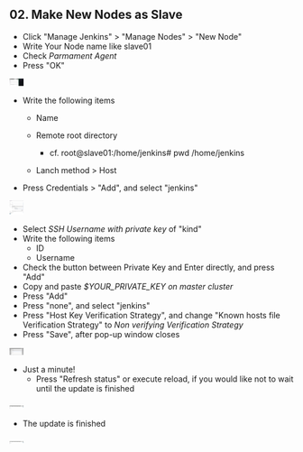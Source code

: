 ## 02. Make New Nodes as Slave

- Click "Manage Jenkins" > "Manage Nodes" > "New Node"
- Write Your Node name like slave01
- Check *Parmament Agent*
- Press "OK"

<img src="/docs/02_makeNodes/img/setNewNode1.png" alt="Select installation plan" style="max-width:5%;">

- Write the following items
  - Name
  - Remote root directory
    - cf. root@slave01:/home/jenkins# pwd
          /home/jenkins

  - Lanch method > Host

- Press Credentials > "Add", and select "jenkins"

<img src="/docs/02_makeNodes/img/setNewNode2.png" alt="Select installation plan" style="max-width:5%;"> 

- Select *SSH Username with private key* of "kind"
- Write the following items
  - ID
  - Username
- Check the button between Private Key and Enter directly, and press "Add"
- Copy and paste *$YOUR_PRIVATE_KEY on master cluster*
- Press "Add"
- Press "none", and select "jenkins"
- Press "Host Key Verification Strategy", and change "Known hosts file Verification Strategy" to *Non verifying Verification Strategy*
- Press "Save", after pop-up window closes

<img src="/docs/02_makeNodes/img/setNewNode3.png" alt="Select installation plan" style="max-width:5%;">

- Just a minute!
  - Press "Refresh status" or execute reload, if you would like not to wait until the update is finished 

<img src="/docs/02_makeNodes/img/notUpdated.png" alt="Select installation plan" style="max-width:5%;">

- The update is finished

<img src="/docs/02_makeNodes/img/updated.png" alt="Select installation plan" style="max-width:5%;">